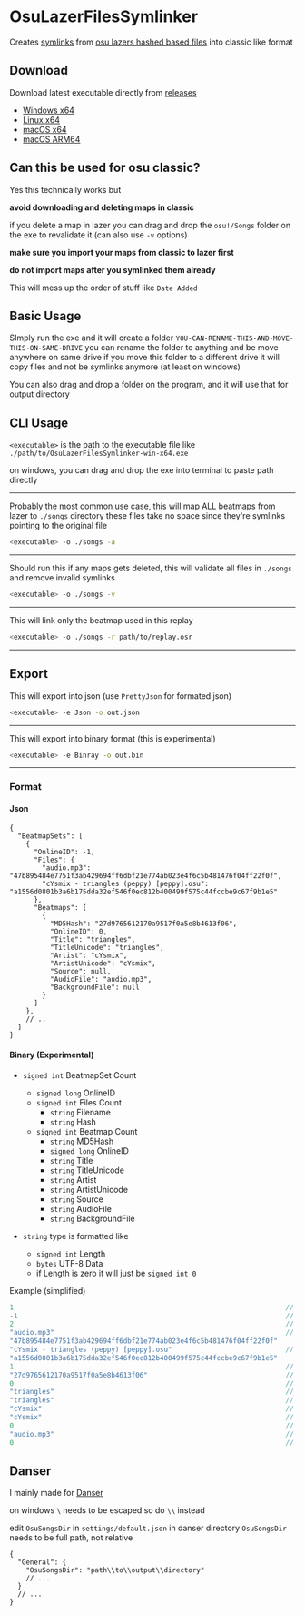 # OsuLazerFilesSymlinker

Creates [symlinks](https://en.wikipedia.org/wiki/Symbolic_link)
from [osu lazers hashed based files](https://osu.ppy.sh/wiki/en/Client/Release_stream/Lazer/File_storage) into classic
like format

## Download

Download latest executable directly from
[releases](https://github.com/Ricky12Awesome/OsuLazerFilesSymlinker/releases/latest)

- [Windows x64](https://github.com/Ricky12Awesome/OsuLazerFilesSymlinker/releases/latest/download//OsuLazerFilesSymlinker-win-x64.exe)
- [Linux x64](https://github.com/Ricky12Awesome/OsuLazerFilesSymlinker/releases/latest/download//OsuLazerFilesSymlinker-linux-x64)
- [macOS x64](https://github.com/Ricky12Awesome/OsuLazerFilesSymlinker/releases/latest/download//OsuLazerFilesSymlinker-osx-x64)
- [macOS ARM64](https://github.com/Ricky12Awesome/OsuLazerFilesSymlinker/releases/latest/download//OsuLazerFilesSymlinker-osx-arm64)

## Can this be used for osu classic?

Yes this technically works but

**avoid downloading and deleting maps in classic**

if you delete a map in lazer you can drag and drop the `osu!/Songs` folder on the exe to revalidate it (can also use
`-v` options)

**make sure you import your maps from classic to lazer first**

**do not import maps after you symlinked them already**

This will mess up the order of stuff like `Date Added`

## Basic Usage

SImply run the exe and it will create a folder
`YOU-CAN-RENAME-THIS-AND-MOVE-THIS-ON-SAME-DRIVE`
you can rename the folder to anything and be move anywhere on same drive
if you move this folder to a different drive it will copy files and not be symlinks anymore (at least on windows)

You can also drag and drop a folder on the program, and it will use that for output directory

## CLI Usage

`<executable>` is the path to the executable file like `./path/to/OsuLazerFilesSymlinker-win-x64.exe`

on windows, you can drag and drop the exe into terminal to paste path directly

---
Probably the most common use case, this will map ALL beatmaps from lazer to `./songs` directory
these files take no space since they're symlinks pointing to the original file

```sh
<executable> -o ./songs -a
```

---
Should run this if any maps gets deleted, this will validate all files in `./songs` and remove invalid symlinks

```sh
<executable> -o ./songs -v
```

---
This will link only the beatmap used in this replay

```sh
<executable> -o ./songs -r path/to/replay.osr
```

---

## Export

This will export into json (use `PrettyJson` for formated json)

```sh
<executable> -e Json -o out.json
```

---
This will export into binary format (this is experimental)

```sh
<executable> -e Binray -o out.bin
```

---

### Format

#### Json

```json5
{
  "BeatmapSets": [
    {
      "OnlineID": -1,
      "Files": {
        "audio.mp3": "47b895484e7751f3ab429694ff6dbf21e774ab023e4f6c5b481476f04ff22f0f",
        "cYsmix - triangles (peppy) [peppy].osu": "a1556d0801b3a6b175dda32ef546f0ec812b400499f575c44fccbe9c67f9b1e5"
      },
      "Beatmaps": [
        {
          "MD5Hash": "27d9765612170a9517f0a5e8b4613f06",
          "OnlineID": 0,
          "Title": "triangles",
          "TitleUnicode": "triangles",
          "Artist": "cYsmix",
          "ArtistUnicode": "cYsmix",
          "Source": null,
          "AudioFile": "audio.mp3",
          "BackgroundFile": null
        }
      ]
    },
    // ..
  ]
}
```

#### Binary (Experimental)

- `signed int` BeatmapSet Count
    - `signed long` OnlineID
    - `signed int` Files Count
        - `string` Filename
        - `string` Hash
    - `signed int` Beatmap Count
        - `string` MD5Hash
        - `signed long` OnlineID
        - `string` Title
        - `string` TitleUnicode
        - `string` Artist
        - `string` ArtistUnicode
        - `string` Source
        - `string` AudioFile
        - `string` BackgroundFile


- `string` type is formatted like
    - `signed int` Length
    - `bytes` UTF-8 Data
    - if Length is zero it will just be `signed int 0`

Example (simplified)

```csharp
1                                                                   // BeatmapSet Count
-1                                                                  // OnlineID
2                                                                   // Files Count
"audio.mp3"                                                         // files index 0
"47b895484e7751f3ab429694ff6dbf21e774ab023e4f6c5b481476f04ff22f0f"
"cYsmix - triangles (peppy) [peppy].osu"                            // files index 1
"a1556d0801b3a6b175dda32ef546f0ec812b400499f575c44fccbe9c67f9b1e5"
1                                                                   // Beatmap Count
"27d9765612170a9517f0a5e8b4613f06"                                  // MD5Hash
0                                                                   // OnlineID
"triangles"                                                         // Title
"triangles"                                                         // TitleUnicode
"cYsmix"                                                            // Artist
"cYsmix"                                                            // ArtistUnicode
0                                                                   // Source
"audio.mp3"                                                         // AudioFile
0                                                                   // BackgroundFile
```

## Danser

I mainly made for [Danser](https://github.com/Wieku/danser-go)

on windows `\` needs to be escaped so do `\\` instead

edit `OsuSongsDir` in `settings/default.json` in danser directory
`OsuSongsDir` needs to be full path, not relative

```json5
{
  "General": {
    "OsuSongsDir": "path\\to\\output\\directory"
    // ...
  }
  // ...
}
```